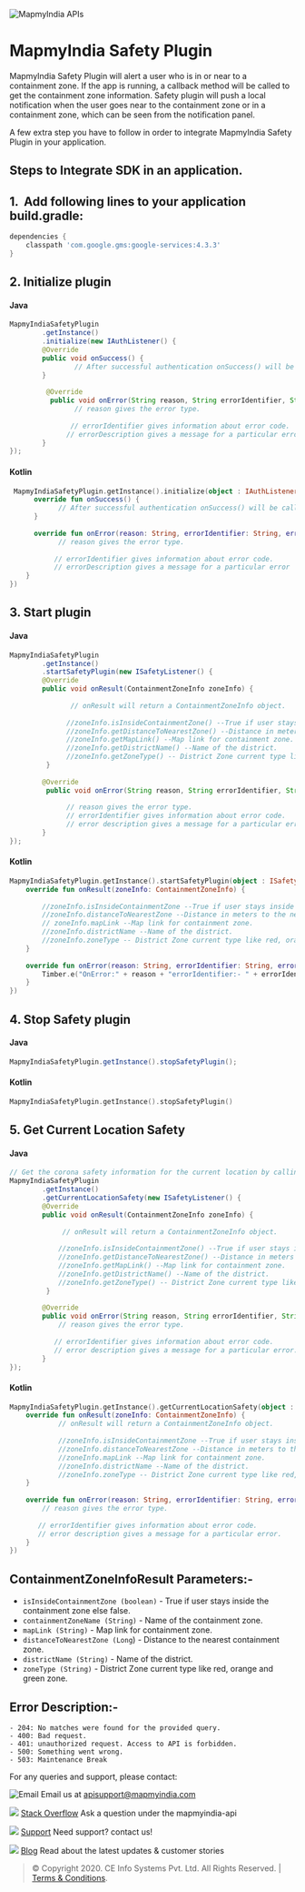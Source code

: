 ![MapmyIndia APIs](https://www.mapmyindia.com/api/img/mapmyindia-api.png)
# MapmyIndia Safety Plugin
MapmyIndia Safety Plugin will alert a user who is in or near to a containment zone. If the app is running, a callback method will be called to get the containment zone information. Safety plugin will push a local notification when the user goes near to the containment zone or in a containment zone, which can be seen from the notification panel.

A few extra step you have to follow in order to integrate MapmyIndia Safety Plugin in your application.

## Steps to Integrate SDK in an application.


## 1. ​ Add following lines to your application build.gradle:
``` groovy
dependencies {
    classpath ​'com.google.gms:google-services:4.3.3'
}
```

## 2. Initialize plugin

#### Java
``` java
MapmyIndiaSafetyPlugin  
        .getInstance()  
        .initialize(new IAuthListener() {  
        @Override  
        public void onSuccess() {  
                // After successful authentication onSuccess() will be called.  
        }  
  
         @Override  
          public void onError(String reason, String errorIdentifier, String errorDescription) {  
                // reason gives the error type.  
  
               // errorIdentifier gives information about error code.  
              // errorDescription gives a message for a particular error. 
        }  
});
```

#### Kotlin
```kotlin
 MapmyIndiaSafetyPlugin.getInstance().initialize(object : IAuthListener {  
      override fun onSuccess() {  
            // After successful authentication onSuccess() will be called.    
      }  
  
      override fun onError(reason: String, errorIdentifier: String, errorDescription: String) {  
            // reason gives the error type.  
  
           // errorIdentifier gives information about error code.  
           // errorDescription gives a message for a particular error
    }  
})
```
## 3. Start plugin

#### Java
```java
MapmyIndiaSafetyPlugin  
        .getInstance()  
        .startSafetyPlugin(new ISafetyListener() {  
        @Override  
        public void onResult(ContainmentZoneInfo zoneInfo) {  
  
               // onResult will return a ContainmentZoneInfo object.  
  
              //zoneInfo.isInsideContainmentZone() --True if user stays inside the containment zone else false.  
              //zoneInfo.getDistanceToNearestZone() --Distance in meters to the nearest containment zone.  
              //zoneInfo.getMapLink() --Map link for containment zone.  
              //zoneInfo.getDistrictName() --Name of the district.  
              //zoneInfo.getZoneType() -- District Zone current type like red, orange and green zone.  
         }   
  
        @Override  
         public void onError(String reason, String errorIdentifier, String errorDescription) {  
               
              // reason gives the error type.  
              // errorIdentifier gives information about error code.  
              // error description gives a message for a particular error.  
        }  
});
```

#### Kotlin
```kotlin
MapmyIndiaSafetyPlugin.getInstance().startSafetyPlugin(object : ISafetyListener {  
    override fun onResult(zoneInfo: ContainmentZoneInfo) {  
   
        //zoneInfo.isInsideContainmentZone --True if user stays inside the containment zone else false.  
        //zoneInfo.distanceToNearestZone --Distance in meters to the nearest containment zone.    
        // zoneInfo.mapLink --Map link for containment zone.  
        //zoneInfo.districtName --Name of the district.  
        //zoneInfo.zoneType -- District Zone current type like red, orange and green zone. 
    }  
  
    override fun onError(reason: String, errorIdentifier: String, errorDescription: String) {  
        Timber.e("OnError:" + reason + "errorIdentifier:- " + errorIdentifier)  
    }  
})
```
## 4. Stop Safety plugin

#### Java
```java
MapmyIndiaSafetyPlugin.getInstance().stopSafetyPlugin();
```

#### Kotlin
```kotlin
MapmyIndiaSafetyPlugin.getInstance().stopSafetyPlugin()
```
## 5. Get Current Location Safety

#### Java
```java
// Get the corona safety information for the current location by calling following method.
MapmyIndiaSafetyPlugin  
        .getInstance()  
        .getCurrentLocationSafety(new ISafetyListener() {  
        @Override  
        public void onResult(ContainmentZoneInfo zoneInfo) {  
 
             // onResult will return a ContainmentZoneInfo object.  
  
            //zoneInfo.isInsideContainmentZone() --True if user stays inside the containment zone else false.  
            //zoneInfo.getDistanceToNearestZone() --Distance in meters to the nearest containment zone.  
            //zoneInfo.getMapLink() --Map link for containment zone.  
            //zoneInfo.getDistrictName() --Name of the district.  
            //zoneInfo.getZoneType() -- District Zone current type like red, orange and green zone.  
         }  
  
        @Override  
        public void onError(String reason, String errorIdentifier, String errorDescription) {  
            // reason gives the error type.  
  
           // errorIdentifier gives information about error code.  
           // error description gives a message for a particular error.  
        }  
});
```

#### Kotlin
```kotlin
MapmyIndiaSafetyPlugin.getInstance().getCurrentLocationSafety(object : ISafetyListener {  
    override fun onResult(zoneInfo: ContainmentZoneInfo) {  
            // onResult will return a ContainmentZoneInfo object.  
  
            //zoneInfo.isInsideContainmentZone --True if user stays inside the containment zone else false.  
            //zoneInfo.distanceToNearestZone --Distance in meters to the nearest containment zone.  
            //zoneInfo.mapLink --Map link for containment zone.  
            //zoneInfo.districtName --Name of the district.  
            //zoneInfo.zoneType -- District Zone current type like red, orange and green zone.
    }  
  
    override fun onError(reason: String, errorIdentifier: String, errorDescription: String) {  
        // reason gives the error type.  
  
       // errorIdentifier gives information about error code.  
       // error description gives a message for a particular error.    
    }  
})
```
## ContainmentZoneInfo ​Result Parameters:-

- `isInsideContainmentZone (boolean)`​ - True if user stays inside the containment zone else false.
- `containmentZoneName (String)`​ ​- Name of the containment zone.
- `mapLink (String)` ​- Map link for containment zone.
- `distanceToNearestZone (Long`) ​- Distance to the nearest containment zone.
- `districtName (String)`​ - Name of the district.
- `zoneType (String)`​ - District Zone current type like red, orange and green zone.

## Error Description:-

    - 204: No matches were found for the provided query.
    - 400: Bad request.
    - 401: unauthorized request. Access to API is forbidden.
    - 500: Something went wrong.
    - 503: Maintenance Break

For any queries and support, please contact:

![Email](https://www.google.com/a/cpanel/mapmyindia.co.in/images/logo.gif?service=google_gsuite)
Email us at [apisupport@mapmyindia.com](mailto:apisupport@mapmyindia.com)

![](https://www.mapmyindia.com/api/img/icons/stack-overflow.png)
[Stack Overflow](https://stackoverflow.com/questions/tagged/mapmyindia-api)
Ask a question under the mapmyindia-api

![](https://www.mapmyindia.com/api/img/icons/support.png)
[Support](https://www.mapmyindia.com/api/index.php#f_cont)
Need support? contact us!

![](https://www.mapmyindia.com/api/img/icons/blog.png)
[Blog](http://www.mapmyindia.com/blog/)
Read about the latest updates & customer stories


> © Copyright 2020. CE Info Systems Pvt. Ltd. All Rights Reserved. | [Terms & Conditions](http://www.mapmyindia.com/api/terms-&-conditions).

